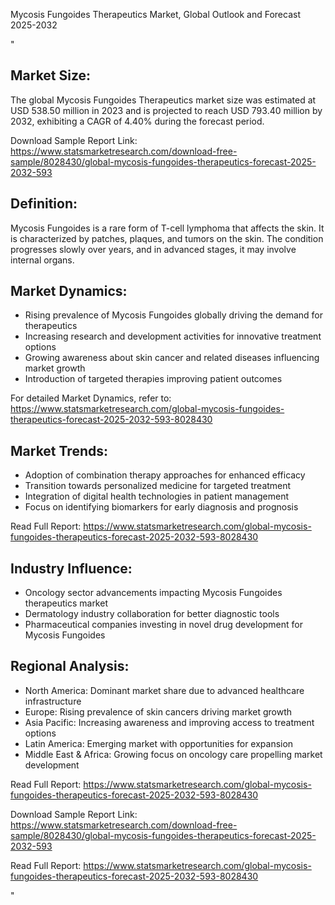 Mycosis Fungoides Therapeutics Market, Global Outlook and Forecast 2025-2032

"<h2>Market Size:</h2>
<p>The global Mycosis Fungoides Therapeutics market size was estimated at USD 538.50 million in 2023 and is projected to reach USD 793.40 million by 2032, exhibiting a CAGR of 4.40% during the forecast period.</p>
<p>Download Sample Report Link: <a href='https://www.statsmarketresearch.com/download-free-sample/8028430/global-mycosis-fungoides-therapeutics-forecast-2025-2032-593'>https://www.statsmarketresearch.com/download-free-sample/8028430/global-mycosis-fungoides-therapeutics-forecast-2025-2032-593</a></p>

<h2>Definition:</h2>
<p>Mycosis Fungoides is a rare form of T-cell lymphoma that affects the skin. It is characterized by patches, plaques, and tumors on the skin. The condition progresses slowly over years, and in advanced stages, it may involve internal organs.</p>

<h2>Market Dynamics:</h2>
<ul>
  <li>Rising prevalence of Mycosis Fungoides globally driving the demand for therapeutics</li>
  <li>Increasing research and development activities for innovative treatment options</li>
  <li>Growing awareness about skin cancer and related diseases influencing market growth</li>
  <li>Introduction of targeted therapies improving patient outcomes</li>
</ul>
<p>For detailed Market Dynamics, refer to: <a href='https://www.statsmarketresearch.com/global-mycosis-fungoides-therapeutics-forecast-2025-2032-593-8028430'>https://www.statsmarketresearch.com/global-mycosis-fungoides-therapeutics-forecast-2025-2032-593-8028430</a></p>

<h2>Market Trends:</h2>
<ul>
  <li>Adoption of combination therapy approaches for enhanced efficacy</li>
  <li>Transition towards personalized medicine for targeted treatment</li>
  <li>Integration of digital health technologies in patient management</li>
  <li>Focus on identifying biomarkers for early diagnosis and prognosis</li>
</ul>
<p>Read Full Report: <a href='https://www.statsmarketresearch.com/global-mycosis-fungoides-therapeutics-forecast-2025-2032-593-8028430'>https://www.statsmarketresearch.com/global-mycosis-fungoides-therapeutics-forecast-2025-2032-593-8028430</a></p>

<h2>Industry Influence:</h2>
<ul>
  <li>Oncology sector advancements impacting Mycosis Fungoides therapeutics market</li>
  <li>Dermatology industry collaboration for better diagnostic tools</li>
  <li>Pharmaceutical companies investing in novel drug development for Mycosis Fungoides</li>
</ul>

<h2>Regional Analysis:</h2>
<ul>
  <li>North America: Dominant market share due to advanced healthcare infrastructure</li>
  <li>Europe: Rising prevalence of skin cancers driving market growth</li>
  <li>Asia Pacific: Increasing awareness and improving access to treatment options</li>
  <li>Latin America: Emerging market with opportunities for expansion</li>
  <li>Middle East & Africa: Growing focus on oncology care propelling market development</li>
</ul>
<p>Read Full Report: <a href='https://www.statsmarketresearch.com/global-mycosis-fungoides-therapeutics-forecast-2025-2032-593-8028430'>https://www.statsmarketresearch.com/global-mycosis-fungoides-therapeutics-forecast-2025-2032-593-8028430</a></p>

<p>Download Sample Report Link: <a href='https://www.statsmarketresearch.com/download-free-sample/8028430/global-mycosis-fungoides-therapeutics-forecast-2025-2032-593'>https://www.statsmarketresearch.com/download-free-sample/8028430/global-mycosis-fungoides-therapeutics-forecast-2025-2032-593</a></p>
<p>Read Full Report: <a href='https://www.statsmarketresearch.com/global-mycosis-fungoides-therapeutics-forecast-2025-2032-593-8028430'>https://www.statsmarketresearch.com/global-mycosis-fungoides-therapeutics-forecast-2025-2032-593-8028430</a></p>"

